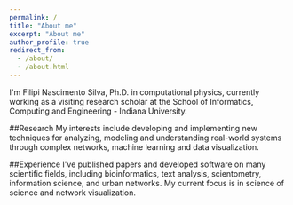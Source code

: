 ```yaml
---
permalink: /
title: "About me"
excerpt: "About me"
author_profile: true
redirect_from:
  - /about/
  - /about.html
---
```

I'm Filipi Nascimento Silva, Ph.D. in computational physics, currently working as a visiting research scholar at the School of Informatics, Computing and Engineering - Indiana University. 

##Research
My interests include developing and implementing new techniques for analyzing, modeling and understanding real-world systems through complex networks, machine learning and data visualization.


##Experience
I've published papers and developed software on many scientific fields, including bioinformatics, text analysis, scientometry, information science, and urban networks. My current focus is in science of science and network visualization.
